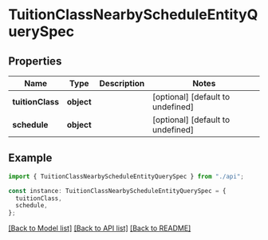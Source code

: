 # TuitionClassNearbyScheduleEntityQuerySpec

## Properties

| Name             | Type       | Description | Notes                             |
| ---------------- | ---------- | ----------- | --------------------------------- |
| **tuitionClass** | **object** |             | [optional] [default to undefined] |
| **schedule**     | **object** |             | [optional] [default to undefined] |

## Example

```typescript
import { TuitionClassNearbyScheduleEntityQuerySpec } from "./api";

const instance: TuitionClassNearbyScheduleEntityQuerySpec = {
  tuitionClass,
  schedule,
};
```

[[Back to Model list]](../README.md#documentation-for-models) [[Back to API list]](../README.md#documentation-for-api-endpoints) [[Back to README]](../README.md)
